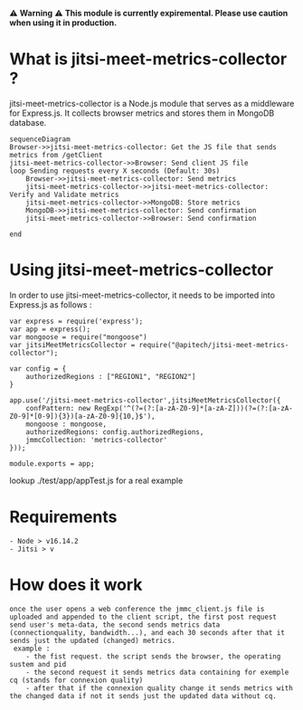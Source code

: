  :warning: **Warning** :warning:
**This module is currently expiremental. Please use caution when using it in production.**
# What is jitsi-meet-metrics-collector ?
jitsi-meet-metrics-collector is a Node.js module that serves as a middleware for Express.js. It collects browser metrics and stores them in MongoDB database.
```mermaid
sequenceDiagram
Browser->>jitsi-meet-metrics-collector: Get the JS file that sends metrics from /getClient
jitsi-meet-metrics-collector->>Browser: Send client JS file
loop Sending requests every X seconds (Default: 30s)
    Browser->>jitsi-meet-metrics-collector: Send metrics
    jitsi-meet-metrics-collector->>jitsi-meet-metrics-collector: Verify and Validate metrics
    jitsi-meet-metrics-collector->>MongoDB: Store metrics
    MongoDB->>jitsi-meet-metrics-collector: Send confirmation
    jitsi-meet-metrics-collector->>Browser: Send confirmation
    
end
```
# Using jitsi-meet-metrics-collector

In order to use jitsi-meet-metrics-collector, it needs to be imported into Express.js as follows : 

    var express = require('express');
    var app = express();
    var mongoose = require("mongoose")
    var jitsiMeetMetricsCollector = require("@apitech/jitsi-meet-metrics-collector");
    
    var config = {
        authorizedRegions : ["REGION1", "REGION2"]
    }
    
    app.use('/jitsi-meet-metrics-collector',jitsiMeetMetricsCollector({
        confPattern: new RegExp('^(?=(?:[a-zA-Z0-9]*[a-zA-Z]))(?=(?:[a-zA-Z0-9]*[0-9]){3})[a-zA-Z0-9]{10,}$'),
        mongoose : mongoose,
        authorizedRegions: config.authorizedRegions,
        jmmcCollection: 'metrics-collector'
    }));
    
    module.exports = app;

lookup ./test/app/appTest.js for a real example

# Requirements

    - Node > v16.14.2
    - Jitsi > v

# How does it work

    once the user opens a web conference the jmmc_client.js file is uploaded and appended to the client script, the first post request send user's meta-data, the second sends metrics data (connectionquality, bandwidth...), and each 30 seconds after that it sends just the updated (changed) metrics. 
     example :
        - the fist request. the script sends the browser, the operating sustem and pid
        - the second request it sends metrics data containing for exemple cq (stands for connexion quality)
        - after that if the connexion quality change it sends metrics with the changed data if not it sends just the updated data without cq.
